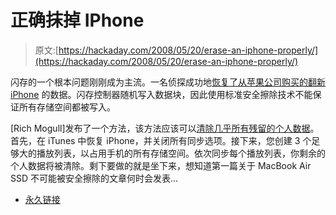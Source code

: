 # 正确抹掉 IPhone

> 原文:[https://hackaday.com/2008/05/20/erase-an-iphone-properly/](https://hackaday.com/2008/05/20/erase-an-iphone-properly/)

闪存的一个根本问题刚刚成为主流。一名侦探成功地[恢复了从苹果公司购买的翻新 iPhone](http://www.engadget.com/2008/05/20/refurbished-iphones-are-an-excellent-source-of-previous-users-d/) 的数据。闪存控制器随机写入数据块，因此使用标准安全擦除技术不能保证所有存储空间都被写入。

[Rich Mogull]发布了一个方法，该方法应该可以[清除几乎所有残留的个人数据](http://securosis.com/2008/05/20/formatting-an-iphone-to-wipe-data/)。首先，在 iTunes 中恢复 iPhone，并关闭所有同步选项。接下来，您创建 3 个足够大的播放列表，以占用手机的所有存储空间。依次同步每个播放列表，你剩余的个人数据将被清除。剩下要做的就是坐下来，想知道第一篇关于 MacBook Air SSD 不可能被安全擦除的文章何时会发表…

*   [永久链接](http://securosis.com/2008/05/20/formatting-an-iphone-to-wipe-data/)